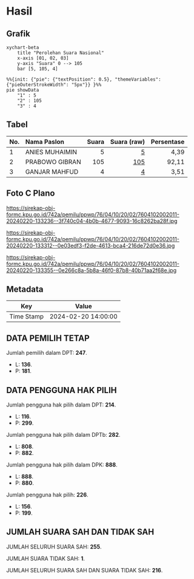 # Hasil

## Grafik

```mermaid
xychart-beta
    title "Perolehan Suara Nasional"
    x-axis [01, 02, 03]
    y-axis "Suara" 0 --> 105
    bar [5, 105, 4]
```

```mermaid
%%{init: {"pie": {"textPosition": 0.5}, "themeVariables": {"pieOuterStrokeWidth": "5px"}} }%%
pie showData
    "1" : 5
    "2" : 105
    "3" : 4
```

## Tabel

| No. | Nama Paslon    | Suara | Suara (raw) | Persentase |
|:--- |:-------------- | -----:| -----------:| ----------:|
| 1   | ANIES MUHAIMIN | 5     | [5][p-1]    | 4,39       |
| 2   | PRABOWO GIBRAN | 105   | [105][p-2]  | 92,11      |
| 3   | GANJAR MAHFUD  | 4     | [4][p-3]    | 3,51       |


[p-1]: https://github.com/gigit-pemilu/pemilu-2024/blob/main/pilpres/hitung-suara/sub/76-sulawesi-barat/sub/04-polewali-mandar/sub/10-luyo/sub/2002-tenggelang/sub/011-tps/sub/paslon-1.txt
[p-2]: https://github.com/gigit-pemilu/pemilu-2024/blob/main/pilpres/hitung-suara/sub/76-sulawesi-barat/sub/04-polewali-mandar/sub/10-luyo/sub/2002-tenggelang/sub/011-tps/sub/paslon-2.txt
[p-3]: https://github.com/gigit-pemilu/pemilu-2024/blob/main/pilpres/hitung-suara/sub/76-sulawesi-barat/sub/04-polewali-mandar/sub/10-luyo/sub/2002-tenggelang/sub/011-tps/sub/paslon-3.txt

## Foto C Plano

https://sirekap-obj-formc.kpu.go.id/742a/pemilu/ppwp/76/04/10/20/02/7604102002011-20240220-133236--3f740c04-4b0b-4677-9093-16c8262ba28f.jpg

https://sirekap-obj-formc.kpu.go.id/742a/pemilu/ppwp/76/04/10/20/02/7604102002011-20240220-133312--0e03edf3-f2de-4613-bca4-216de72d0e36.jpg

https://sirekap-obj-formc.kpu.go.id/742a/pemilu/ppwp/76/04/10/20/02/7604102002011-20240220-133355--0e266c8a-5b8a-46f0-87b8-40b71aa2f68e.jpg


## Metadata

| Key        | Value               |
| ---------- | ------------------- |
| Time Stamp | 2024-02-20 14:00:00 |


## DATA PEMILIH TETAP

Jumlah pemilih dalam DPT: **247**.
 * L: **136**.
 * P: **181**.

## DATA PENGGUNA HAK PILIH

Jumlah pengguna hak pilih dalam DPT: **214**.
 * L: **116**.
 * P: **299**.

Jumlah pengguna hak pilih dalam DPTb: **282**.
 * L: **808**.
 * P: **882**.

Jumlah pengguna hak pilih dalam DPK: **888**.
 * L: **888**.
 * P: **880**.

Jumlah pengguna hak pilih: **226**.
 * L: **156**.
 * P: **199**.

## JUMLAH SUARA SAH DAN TIDAK SAH

JUMLAH SELURUH SUARA SAH: **255**.

JUMLAH SUARA TIDAK SAH: **1**.

JUMLAH SELURUH SUARA SAH DAN SUARA TIDAK SAH: **216**.


